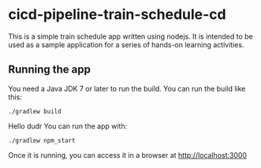 # cicd-pipeline-train-schedule-cd

This is a simple train schedule app written using nodejs. It is intended to be used as a sample application for a series of hands-on learning activities.

## Running the app

You need a Java JDK 7 or later to run the build. You can run the build like this:

    ./gradlew build
Hello dudr
You can run the app with:

    ./gradlew npm_start

Once it is running, you can access it in a browser at [http://localhost:3000](http://localhost:3000)
